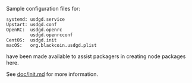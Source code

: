 Sample configuration files for:
```
systemd: usdgd.service
Upstart: usdgd.conf
OpenRC:  usdgd.openrc
         usdgd.openrcconf
CentOS:  usdgd.init
macOS:   org.blackcoin.usdgd.plist
```
have been made available to assist packagers in creating node packages here.

See [doc/init.md](../../doc/init.md) for more information.
